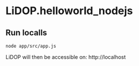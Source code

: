 # LiDOP.helloworld_nodejs

## Run localls
```
node app/src/app.js
```
LiDOP will then be accessible on: http://localhost

